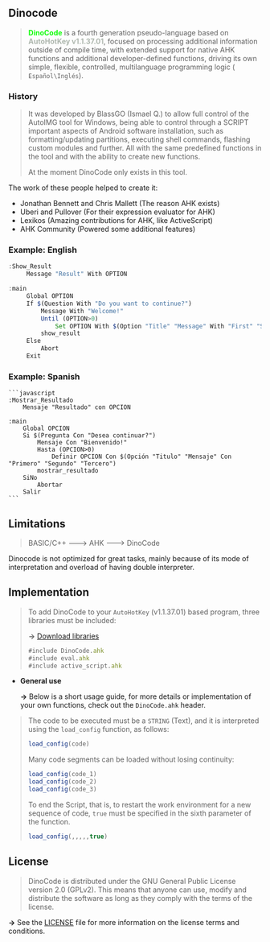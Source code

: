 ## Dinocode

   > <span style="color: #15FD0F; font-weight: bold;">DinoCode</span> is a fourth generation pseudo-language based on <span style="color: #AEB7AE; font-weight: bold;">AutoHotKey v1.1.37.01</span>, focused on processing additional information outside of compile time, with extended support for native AHK functions and additional developer-defined functions, driving its own simple, flexible, controlled, multilanguage programming logic ( `Español\Inglés`).

   ### History
   > It was developed by BlassGO (Ismael Q.) to allow full control of the AutoIMG tool for Windows, being able to control through a SCRIPT important aspects of Android software installation, such as formatting/updating partitions, executing shell commands, flashing custom modules and further. All with the same predefined functions in the tool and with the ability to create new functions.
   >
   > At the moment DinoCode only exists in this tool.

   The work of these people helped to create it:
   * Jonathan Bennett and Chris Mallett (The reason AHK exists)
   * Uberi and Pullover (For their expression evaluator for AHK)
   * Lexikos (Amazing contributions for AHK, like ActiveScript)
   * AHK Community (Powered some additional features)

   ### Example: English
   ```javascript
   :Show_Result
        Message "Result" With OPTION

   :main
        Global OPTION
        If $(Question With "Do you want to continue?")
            Message With "Welcome!"
            Until (OPTION>0)
                Set OPTION With $(Option "Title" "Message" With "First" "Second" "Third")
            show_result
        Else
            Abort
        Exit
   ```
   ### Example: Spanish
    ```javascript
    :Mostrar_Resultado
        Mensaje "Resultado" con OPCION

    :main
        Global OPCION
        Si $(Pregunta Con "Desea continuar?")
            Mensaje Con "Bienvenido!"
            Hasta (OPCION>0)
                Definir OPCION Con $(Opción "Titulo" "Mensaje" Con "Primero" "Segundo" "Tercero")
            mostrar_resultado
        SiNo
            Abortar
        Salir
    ```

## Limitations
   > BASIC/C++ ---> AHK ---> DinoCode

   Dinocode is not optimized for great tasks, mainly because of its mode of interpretation and overload of having double interpreter.

## Implementation
   > To add DinoCode to your `AutoHotKey` (v1.1.37.01) based program, three libraries must be included:
   > 
   > **->**  [Download libraries](https://github.com/BlassGO/DinoCode/raw/main/releases/DinoCode_last_release.zip ':ignore')
   > 
   > ```javascript
   > #include DinoCode.ahk
   > #include eval.ahk
   > #include active_script.ahk
   > ```
   
   
   * **General use**
      
      **->** Below is a short usage guide, for more details or implementation of your own functions, check out the `DinoCode.ahk` header.

   > The code to be executed must be a `STRING` (Text), and it is interpreted using the `load_config` function, as follows:
   > ```javascript
   > load_config(code)
   > ```
   >
   > Many code segments can be loaded without losing continuity:
   > ```javascript
   > load_config(code_1)
   > load_config(code_2)
   > load_config(code_3)
   > ```
   >
   > To end the Script, that is, to restart the work environment for a new sequence of code, `true` must be specified in the sixth parameter of the function.
   > ```javascript
   > load_config(,,,,,true)
   > ```


## License
> DinoCode is distributed under the GNU General Public License version 2.0 (GPLv2). This means that anyone can use, modify and distribute the software as long as they comply with the terms of the license.

  **->** See the [LICENSE](https://raw.githubusercontent.com/BlassGO/DinoCode/main/LICENSE ':ignore') file for more information on the license terms and conditions.
